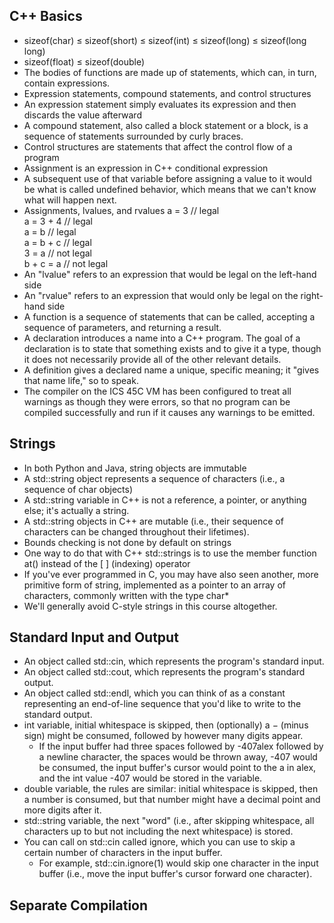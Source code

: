 ## C++ Basics
- sizeof(char) ≤ sizeof(short) ≤ sizeof(int) ≤ sizeof(long) ≤ sizeof(long long)
- sizeof(float) ≤ sizeof(double)
- The bodies of functions are made up of statements, which can, in turn, contain expressions.
- Expression statements, compound statements, and control structures
- An expression statement simply evaluates its expression and then discards the value afterward
- A compound statement, also called a block statement or a block, is a sequence of statements surrounded by curly braces.
- Control structures are statements that affect the control flow of a program
- Assignment is an expression in C++
conditional expression
- A subsequent use of that variable before assigning a value to it would be what is called undefined behavior, which means that we can't know what will happen next.
- Assignments, lvalues, and rvalues
a = 3       // legal  
a = 3 + 4   // legal  
a = b       // legal  
a = b + c   // legal  
3 = a       // not legal  
b + c = a   // not legal  
- An "lvalue" refers to an expression that would be legal on the left-hand side
- An "rvalue" refers to an expression that would only be legal on the right-hand side
- A function is a sequence of statements that can be called, accepting a sequence of parameters, and returning a result.
- A declaration introduces a name into a C++ program. The goal of a declaration is to state that something exists and to give it a type, though it does not necessarily provide all of the other relevant details.
- A definition gives a declared name a unique, specific meaning; it "gives that name life," so to speak.
- The compiler on the ICS 45C VM has been configured to treat all warnings as though they were errors, so that no program can be compiled successfully and run if it causes any warnings to be emitted.

## Strings
- In both Python and Java, string objects are immutable
- A std::string object represents a sequence of characters (i.e., a sequence of char objects)
- A std::string variable in C++ is not a reference, a pointer, or anything else; it's actually a string.
- A std::string objects in C++ are mutable (i.e., their sequence of characters can be changed throughout their lifetimes).
- Bounds checking is not done by default on strings
- One way to do that with C++ std::strings is to use the member function at() instead of the [ ] (indexing) operator
- If you've ever programmed in C, you may have also seen another, more primitive form of string, implemented as a pointer to an array of characters, commonly written with the type char*
- We'll generally avoid C-style strings in this course altogether.

## Standard Input and Output
- An object called std::cin, which represents the program's standard input.
- An object called std::cout, which represents the program's standard output.
- An object called std::endl, which you can think of as a constant representing an end-of-line sequence that you'd like to write to the standard output.
- int variable, initial whitespace is skipped, then (optionally) a − (minus sign) might be consumed, followed by however many digits appear.
    - If the input buffer had three spaces followed by -407alex followed by a newline character, the spaces would be thrown away, -407 would be consumed, the input buffer's cursor would point to the a in alex, and the int value -407 would be stored in the variable.
- double variable, the rules are similar: initial whitespace is skipped, then a number is consumed, but that number might have a decimal point and more digits after it.
- std::string variable, the next "word" (i.e., after skipping whitespace, all characters up to but not including the next whitespace) is stored.
- You can call on std::cin called ignore, which you can use to skip a certain number of characters in the input buffer.
    - For example, std::cin.ignore(1) would skip one character in the input buffer (i.e., move the input buffer's cursor forward one character).

## Separate Compilation
